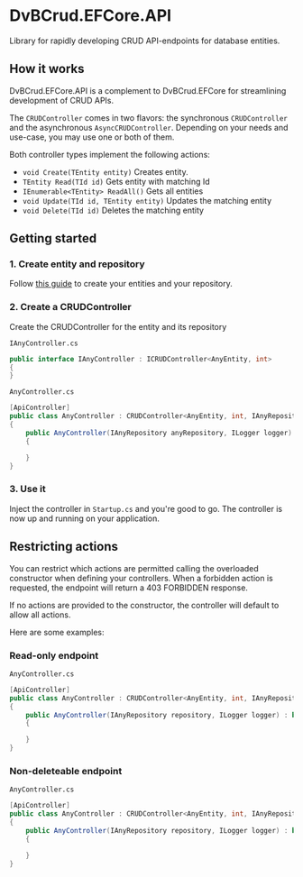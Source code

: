 ﻿# DvBCrud.EFCore.API

Library for rapidly developing CRUD API-endpoints for database entities.

## How it works

DvBCrud.EFCore.API is a complement to DvBCrud.EFCore for streamlining development of CRUD APIs.

The `CRUDController` comes in two flavors: the synchronous `CRUDController` and the asynchronous `AsyncCRUDController`.
Depending on your needs and use-case, you may use one or both of them.

Both controller types implement the following actions:
- `void Create(TEntity entity)` Creates entity.
- `TEntity Read(TId id)` Gets entity with matching Id
- `IEnumerable<TEntity> ReadAll()` Gets all entities
- `void Update(TId id, TEntity entity)` Updates the matching entity
- `void Delete(TId id)` Deletes the matching entity

## Getting started

### 1. Create entity and repository

Follow [this guide](../DvBCrud.EFCore) to create your entities and your repository.

### 2. Create a CRUDController

Create the CRUDController for the entity and its repository

`IAnyController.cs`
```cs
public interface IAnyController : ICRUDController<AnyEntity, int>
{
}
```

`AnyController.cs`
```cs
[ApiController]
public class AnyController : CRUDController<AnyEntity, int, IAnyRepository, AnyDbContext>, IAnyController
{
    public AnyController(IAnyRepository anyRepository, ILogger logger) : base(anyRepository, logger)
    {

    }
}
```

### 3. Use it

Inject the controller in `Startup.cs` and you're good to go. The controller is now up and running on your application.

## Restricting actions

You can restrict which actions are permitted calling the overloaded constructor when defining your controllers.
When a forbidden action is requested, the endpoint will return a 403 FORBIDDEN response.

If no actions are provided to the constructor, the controller will default to allow all actions.

Here are some examples:

### Read-only endpoint

`AnyController.cs`
```cs
[ApiController]
public class AnyController : CRUDController<AnyEntity, int, IAnyRepository, AnyDbContext>, IAnyController
{
    public AnyController(IAnyRepository repository, ILogger logger) : base(repository, logger, CRUDAction.Read)
    {

    }
}
```

### Non-deleteable endpoint

`AnyController.cs`
```cs
[ApiController]
public class AnyController : CRUDController<AnyEntity, int, IAnyRepository, AnyDbContext>, IAnyController
{
    public AnyController(IAnyRepository repository, ILogger logger) : base(repository, logger, CRUDAction.Create CRUDAction.Read, CRUDAction.Update)
    {

    }
}
```
